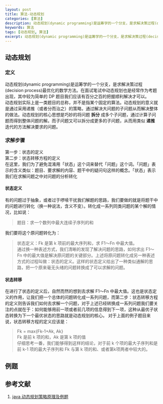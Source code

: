 ```yaml
---
layout: post
title: 算法-动态规划
categories: [算法]
description: 动态规划(dynamic programming)是运筹学的一个分支，是求解决策过程(decision process)最优化的数学方法。在面试笔试中动态规划也是经常作为考题出现，其中较为简单的 DP 题目我们应该有百分之百的把握顺利解决才可以。
keywords: 算法
tags: [动态规划, 算法]
excerpt: 动态规划(dynamic programming)是运筹学的一个分支，是求解决策过程(decision process)最优化的数学方法。在面试笔试中动态规划也是经常作为考题出现，其中较为简单的 DP 题目我们应该有百分之百的把握顺利解决才可以。  
---
```


## 动态规划

### 定义  
动态规划(dynamic programming)是运筹学的一个分支，是求解决策过程(decision process)最优化的数学方法。在面试笔试中动态规划也是经常作为考题出现，其中较为简单的 DP 题目我们应该有百分之百的把握顺利解决才可以。  
动态规划实际上是一类题目的总称，并不是指某个固定的算法。动态规划的意义就是通过采用递推（或者分而治之）的策略，通过解决大问题的子问题从而解决整体的做法。动态规划的核心思想是巧妙的将问题 __拆分__ 成多个子问题，通过计算子问题而得到整体问题的解。而子问题又可以拆分成更多的子问题，从而用类似 __递推__ 迭代的方法解决要求的问题。

### 求解步骤  
第一步：状态的定义  
第二步：状态转移方程的定义  
在这里，我们为了避免混淆用「状态」这个词来替代「问题」这个词。「问题」表示的含义类似：题目、要求解的内容、题干中的疑问句这样的概念。「状态」表示我们在求解问题之中对问题的分析转化

#### 状态定义
有的问题过于抽象，或者过于啰嗦干扰我们解题的思路，我们要做的就是将题干中的问题进行转化（换一种说法，含义不变）。转化成一系列同类问题的某个解的情况，比如说：  
> 题目：求一个数列中最大连续子序列的和

我们要将这个原问题转化为：  
> 状态定义：Fk 是第 k 项前的最大序列和，求 F1～Fn 中最大值。  
通过换一种表述方式，我们清晰的发现了解决问题的思路，如何求出 F1～Fn 中的最大值是解决原问题的关键部分。上述将原问题转化成另一种表述方式的过程叫做：状态的定义。这样的状态定义给出了一种类似通解的思路，把一个原来毫无头绪的问题转换成了可以求解的问题。

#### 状态转移
在进行了状态的定义后，自然而然的想到去求解 F1～Fn 中最大值。这也是状态定义的作用，让我们把一个总体的问题转化成一系列问题，而第二步：状态转移方程的定义则告诉我们如何去求解一个问题，对于上述已经转换成一系列问题我们要关注的点就在于：如何能够用前一项或者前几项的信息得到下一项，这种从最优子状态转换为下一个最优状态的思路就是动态规划的核心。 
对于上面的例子题目来说，状态转移方程的定义应该是：  
> Fk = max{Fk-1+Ak, Ak}   
> Fk 是前 k 项的和，Ak 是第 k 项的值  
仔细思考一番，我们能够得到这样的结论，对于前 k 个项的最大子序列和是前 k-1 项的最大子序列和 Fk 与第 k 项的和、或者第k项两者中较大的。


## 例题

<div class="example" search="动态规划">
</div>

## 参考文献
1. [java 动态规划策略原理及例题][href1]

<script>
    $(function(){
         window.onSearchLoad(function(){
            $(".example").each(function(){
                var search= $(this).attr("search");
                var results = window.idx.search(search); 
                $(this).append("<ul></ul>");
                var $ul = $(this).children("ul");
                window.data.then(function(loaded_data) {
                    results.forEach(function(result) {
                        var item = loaded_data[result.ref];
                        var appendString = '<li><a target="_blank" href="' + item.url + '">' + item.title + '</a></li>';
                        $ul.append(appendString);
                    });
                });
            });
        })
    });
</script>

[img1]: /images/post/algorithm/dag-true.png
[img2]: /images/post/algorithm/dag-false.png
[href1]: http://blog.csdn.net/QuinnNorris/article/details/77484573

   
